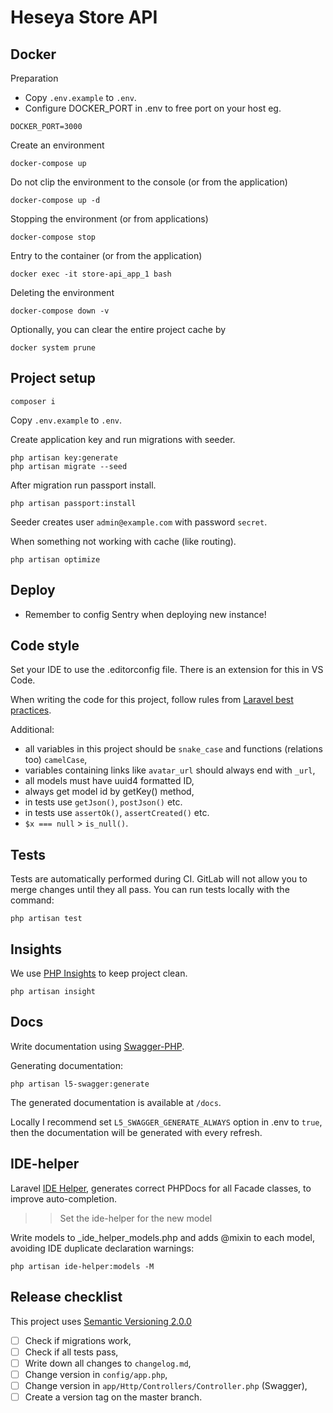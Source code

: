 # Heseya Store API

## Docker
Preparation
* Copy `.env.example` to `.env`.
* Configure DOCKER_PORT in .env to free port on your host eg.
```
DOCKER_PORT=3000
```

Create an environment
```
docker-compose up
```

Do not clip the environment to the console (or from the application)
```
docker-compose up -d
```

Stopping the environment (or from applications)
```
docker-compose stop
```

Entry to the container (or from the application)
```
docker exec -it store-api_app_1 bash
```

Deleting the environment
```
docker-compose down -v
```

Optionally, you can clear the entire project cache by
```
docker system prune
```


## Project setup
```
composer i
```

Copy `.env.example` to `.env`.

Create application key and run migrations with seeder.
```
php artisan key:generate
php artisan migrate --seed
```

After migration run passport install.
```
php artisan passport:install
```

Seeder creates user `admin@example.com` with password `secret`.

When something not working with cache (like routing).
```
php artisan optimize
```

## Deploy
- Remember to config Sentry when deploying new instance!

## Code style
Set your IDE to use the .editorconfig file. There is an extension for this in VS Code.

When writing the code for this project, follow rules from [Laravel best practices](https://github.com/alexeymezenin/laravel-best-practices).

Additional:
- all variables in this project should be `snake_case` and functions (relations too) `camelCase`,
- variables containing links like `avatar_url` should always end with `_url`,
- all models must have uuid4 formatted ID,
- always get model id by getKey() method,
- in tests use `getJson()`, `postJson()` etc.
- in tests use `assertOk()`, `assertCreated()` etc.
- `$x === null` > `is_null()`.

## Tests
Tests are automatically performed during CI. GitLab will not allow you to merge changes until they all pass. You can run tests locally with the command:
```
php artisan test
```

## Insights
We use [PHP Insights](https://phpinsights.com/) to keep project clean.
```
php artisan insight
```

## Docs
Write documentation using [Swagger-PHP](http://zircote.github.io/swagger-php/).

Generating documentation:
```
php artisan l5-swagger:generate
```

The generated documentation is available at `/docs`.

Locally I recommend set `L5_SWAGGER_GENERATE_ALWAYS` option in .env to `true`, then the documentation will be generated with every refresh.

## IDE-helper

Laravel [IDE Helper](https://packagist.org/packages/barryvdh/laravel-ide-helper), generates correct PHPDocs for all Facade classes, to improve auto-completion.

>>Set the ide-helper for the new model
 
Write models to _ide_helper_models.php and adds @mixin to each model, avoiding IDE duplicate declaration warnings:
```
php artisan ide-helper:models -M
```

## Release checklist
This project uses [Semantic Versioning 2.0.0](https://semver.org/spec/v2.0.0.html)

- [ ] Check if migrations work,
- [ ] Check if all tests pass,
- [ ] Write down all changes to `changelog.md`,
- [ ] Change version in `config/app.php`,
- [ ] Change version in `app/Http/Controllers/Controller.php` (Swagger),
- [ ] Create a version tag on the master branch.
